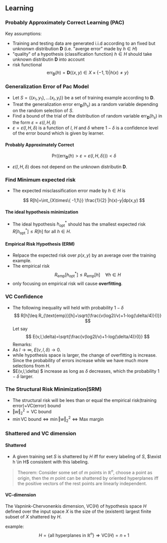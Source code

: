## Learning

### Probably Approximately Correct Learning (PAC)
Key assumptions:
- Training and testing data are generated  i.i.d according to an fixed but unknonwn distribution $\mathbf D$ (i.e. "averge error" made by $h\in H$)
- "quality" of a hypothesis (classification function) $h \in H$ should take unknown distributin $\mathbf D$ into account 
- risk functional 
$$
\text{err}_{\mathbf D}(h)=\mathbf D\{(x,y)\in X\times \{-1,1\} | h(x) \neq y \}
$$

### Generalization Error of Pac Model
- Let $S=\{(x_1,y_1),\dots (x_l,y_l) \}$ be a set of training example according to $\mathbf D$.
- Treat the generalization error $\text{err}_{\mathbf D}(h_s)$ as a random variable depending on the random selection of $S$.
- Find a bound of the trial of the distribution of random variable $\text{err}_{\mathbf D}(h_s)$ in the form $\varepsilon=\varepsilon(l,H,\delta)$
- $\varepsilon=\varepsilon(l,H,\delta)$ is a function of $l$, $H$ and $\delta$ where $1-\delta$ is a confidence level of the error bound which is given by learner.

#### Probably Approximately Correct
$$
\text{Pr}(\{ \text{err}_{\mathbf D}(h) > \varepsilon=\varepsilon(l,H,\delta) \})< \delta
$$

- $\varepsilon(l,H,\delta)$ does not depend on the unknown distributin $\mathbf D$.

### Find Minimum expected risk
- The expected misclassification error made by $h \in H$ is 

$$
R[h]=\int_{X\times\{ -1,1\}} \frac{1}{2} |h(x)-y|dp(x,y)
$$

#### The ideal hypothesis minimization
- The ideal hypothesis $h^*_{\text{opt}}$ should has the smallest expected risk $R[h^*_{\text{opt}}]\leq R[h]$ for all $h \in H$.

#### Empirical Risk Hypothesis (ERM)
- Relpace the expected risk over $p(x,y)$ by an average over the training example.
- The empirical risk
$$
R_{\text{emp}}[h^*_{\text{opt}}]\leq R_{\text{emp}}[h] \quad \forall h\in H
$$
- only focusing on empirical risk will cause **overfitting**.

### VC Confidence
- The following inequality will held with probability $1-\delta$
$$
R[h]\leq R_{\text{emp}}[h]+\sqrt{\frac{v(log2l/v)+1-log(\delta/4)}{l}}
$$
Let say
$$
E(v,l,\delta)=\sqrt{\frac{v(log2l/v)+1-log(\delta/4)}{l}}
$$
Remarks:
- As $l \rightarrow \infty$, $E(v,l,\delta) \rightarrow 0$.
- while hypothesis space is larger, the change of overfitting is increase. Since the probability of errors increase while we have much more selections from $H$.
- $E(v,l,\delta) $ increase as long as $\delta$ decreases, which the probability $1-\delta$ larger.

### The Structural Risk Minimization(SRM)
- The structural risk will be lees than or equal the empirical risk(training error)+VC(error) bound
- $\Vert w \Vert_2^2 \propto \text{VC bound}$
- $\min \text{VC bound} \Leftrightarrow \min \Vert w \Vert_2^2 \Leftrightarrow \text{Max margin}$

### Shattered and VC dimension

#### Shattered
- A given training set $S$ is shattered by $H$ iff for every labeling of $S$, $\exist h \in H$ consistent with this labeling.

>Theorem: Consider some set of $m$ points in $\mathbb R^n$, choose a point as origin, then the $m$ point can be shattered by oriented hyperplanes iff the positive vectors of the rest points are linearly independent.

#### VC-dimension
The Vapnink-Chervonenkis dimension, $\text{VC}(H)$ of hypothesis space $H$ defined over the input space $X$ is the size of the (existent) largest finite subset of $X$ shattered by $H$.

example:
$$
H=\{ \text{all hyperplanes in } \mathbb R^n \}\Rightarrow \text{VC}(H)=n+1 
$$

